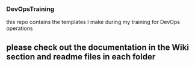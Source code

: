 ### DevOpsTraining
this repo contains the templates I make during my training for DevOps operations
## please check out the documentation in the Wiki section and readme files in each folder 

